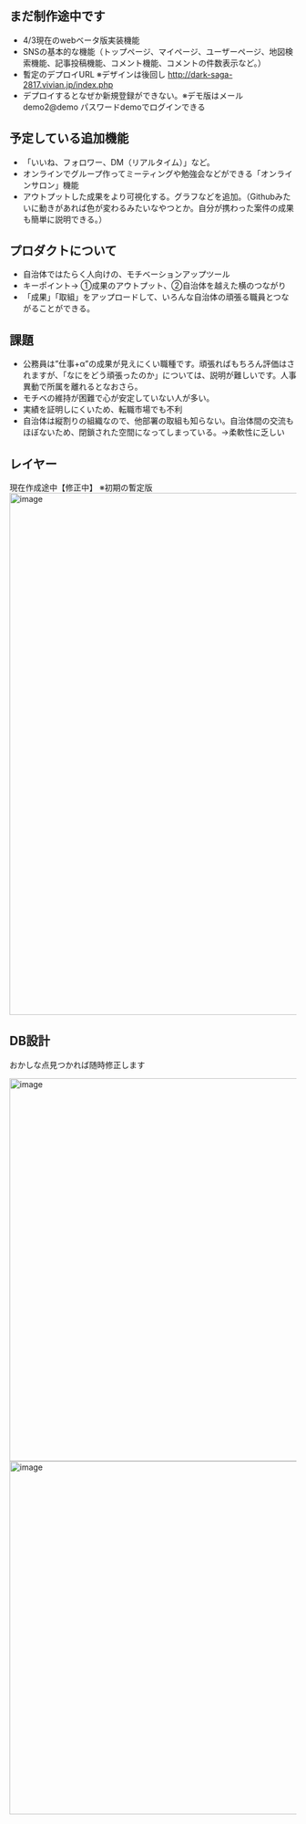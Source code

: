 ## まだ制作途中です
- 4/3現在のwebベータ版実装機能
- SNSの基本的な機能（トップページ、マイページ、ユーザーページ、地図検索機能、記事投稿機能、コメント機能、コメントの件数表示など。）
- 暫定のデプロイURL ※デザインは後回し
http://dark-saga-2817.vivian.jp/index.php
- デプロイするとなぜか新規登録ができない。※デモ版はメールdemo2@demo パスワードdemoでログインできる

## 予定している追加機能
- 「いいね、フォロワー、DM（リアルタイム）」など。
- オンラインでグループ作ってミーティングや勉強会などができる「オンラインサロン」機能
- アウトプットした成果をより可視化する。グラフなどを追加。（Githubみたいに動きがあれば色が変わるみたいなやつとか。自分が携わった案件の成果も簡単に説明できる。）


## プロダクトについて
- 自治体ではたらく人向けの、モチベーションアップツール
- キーポイント→ ①成果のアウトプット、②自治体を越えた横のつながり
- 「成果」「取組」をアップロードして、いろんな自治体の頑張る職員とつながることができる。

## 課題
- 公務員は”仕事+α”の成果が見えにくい職種です。頑張ればもちろん評価はされますが、「なにをどう頑張ったのか」については、説明が難しいです。人事異動で所属を離れるとなおさら。
- モチベの維持が困難で心が安定していない人が多い。
- 実績を証明しにくいため、転職市場でも不利
- 自治体は縦割りの組織なので、他部署の取組も知らない。自治体間の交流もほぼないため、閉鎖された空間になってしまっている。→柔軟性に乏しい

## レイヤー
現在作成途中【修正中】
※初期の暫定版
<img width="915" alt="image" src="https://user-images.githubusercontent.com/95999068/161111761-7b8dade6-f0a4-4db1-838e-67ebf82d9baa.png">


## DB設計
おかしな点見つかれば随時修正します

<img width="671" alt="image" src="https://user-images.githubusercontent.com/95999068/161110266-f1ae19e1-a338-4452-aae4-cd7755317b73.png">
<img width="619" alt="image" src="https://user-images.githubusercontent.com/95999068/161116830-7a332dab-3fa4-405e-b135-fc7eb1c39c42.png">

